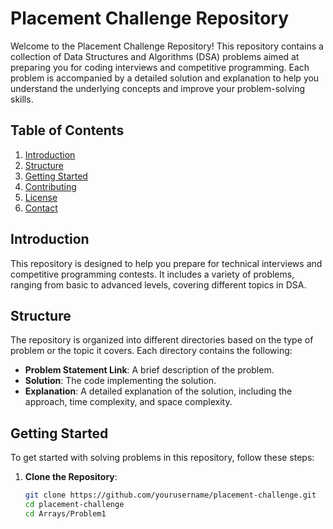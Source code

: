 # Placement Challenge Repository

Welcome to the Placement Challenge Repository! This repository contains a collection of Data Structures and Algorithms (DSA) problems aimed at preparing you for coding interviews and competitive programming. Each problem is accompanied by a detailed solution and explanation to help you understand the underlying concepts and improve your problem-solving skills.

## Table of Contents

1. [Introduction](#introduction)
2. [Structure](#structure)
3. [Getting Started](#getting-started)
4. [Contributing](#contributing)
5. [License](#license)
6. [Contact](#contact)

## Introduction

This repository is designed to help you prepare for technical interviews and competitive programming contests. It includes a variety of problems, ranging from basic to advanced levels, covering different topics in DSA.

## Structure

The repository is organized into different directories based on the type of problem or the topic it covers. Each directory contains the following:

- **Problem Statement Link**: A brief description of the problem.
- **Solution**: The code implementing the solution.
- **Explanation**: A detailed explanation of the solution, including the approach, time complexity, and space complexity.


## Getting Started

To get started with solving problems in this repository, follow these steps:

1. **Clone the Repository**:
   ```bash
   git clone https://github.com/yourusername/placement-challenge.git
   cd placement-challenge
   cd Arrays/Problem1

